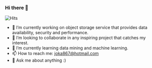 ### Hi there 👋


![Hits](https://hitcounter.pythonanywhere.com/count/tag.svg?url=https%3A%2F%2Fgithub.com%2Fjorgermduarte%2Fjorgermduarte)

- 🔭 I’m currently working on object storage service that provides data availability, security and performance.
- 👯 I’m looking to collaborate in any inspiring project that catches my interest.
- 🌱 I’m currently learning data mining and machine learning.
- 📫 How to reach me: joka867@hotmail.com
- 💬 Ask me about anything :) 
<!--
**jorgermduarte/jorgermduarte** is a ✨ _special_ ✨ repository because its `README.md` (this file) appears on your GitHub profile.

Here are some ideas to get you started:

- 🔭 I’m currently working on ...
- 🌱 I’m currently learning ...
- 👯 I’m looking to collaborate on ...
- 🤔 I’m looking for help with ...
- 💬 Ask me about ...
- 📫 How to reach me: ...
- 😄 Pronouns: ...
- ⚡ Fun fact: ...
-->
